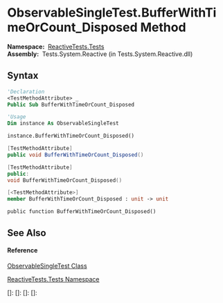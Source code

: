 # ObservableSingleTest.BufferWithTimeOrCount\_Disposed Method

**Namespace:**  [ReactiveTests.Tests](ReactiveTests.Tests\ReactiveTests.Tests.md)  
**Assembly:**  Tests.System.Reactive (in Tests.System.Reactive.dll)

## Syntax

```vb
'Declaration
<TestMethodAttribute> _
Public Sub BufferWithTimeOrCount_Disposed
```

```vb
'Usage
Dim instance As ObservableSingleTest

instance.BufferWithTimeOrCount_Disposed()
```

```csharp
[TestMethodAttribute]
public void BufferWithTimeOrCount_Disposed()
```

```c++
[TestMethodAttribute]
public:
void BufferWithTimeOrCount_Disposed()
```

```fsharp
[<TestMethodAttribute>]
member BufferWithTimeOrCount_Disposed : unit -> unit 
```

```jscript
public function BufferWithTimeOrCount_Disposed()
```

## See Also

#### Reference

[ObservableSingleTest Class](ObservableSingleTest\ObservableSingleTest.md)

[ReactiveTests.Tests Namespace](ReactiveTests.Tests\ReactiveTests.Tests.md)

[]: 
[]: 
[]: 
[]: 